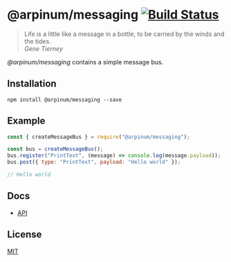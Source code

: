 # @arpinum/messaging [![Build Status](https://travis-ci.org/arpinum-oss/js-messaging.svg?branch=master)](https://travis-ci.org/arpinum-oss/js-messaging)

> Life is a little like a message in a bottle, to be carried by the winds and the tides.  
> <cite>Gene Tierney</cite>

_@arpinum/messaging_ contains a simple message bus.

## Installation

```
npm install @arpinum/messaging --save
```

## Example

```javascript
const { createMessageBus } = require("@arpinum/messaging");

const bus = createMessageBus();
bus.register("PrintText", (message) => console.log(message.payload));
bus.post({ type: "PrintText", payload: "Hello world" });

// Hello world
```

## Docs

- [API](docs/api.md)

## License

[MIT](LICENSE)
